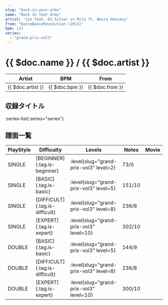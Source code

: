 ```yaml
---
slug: "back-in-your-arms"
name: "Back In Your Arms"
artist: "jun feat. DJ Silver vs Milo ft. Becca Hossany"
from: "DanceDanceRevolution (2013)"
bpm: 132
series:
  - "grand-prix-vol3"
---
```


# {{ $doc.name }} / {{ $doc.artist }}

|Artist|BPM|From|
|------|---|----|
|{{ $doc.artist }}|{{ $doc.bpm }}|{{ $doc.from }}|

## 収録タイトル

:series-list{:series="series"}

## 譜面一覧

|PlayStyle|Difficulty|Levels|Notes|Movie|
|---------|----------|------|-----|-----|
|SINGLE|[BEGINNER]{.tag.is-beginner}|<div class="field is-grouped is-grouped-multiline"> :level{slug="grand-prix-vol3" level=2}</div>|73/0||
|SINGLE|[BASIC]{.tag.is-basic}|<div class="field is-grouped is-grouped-multiline"> :level{slug="grand-prix-vol3" level=5}</div>|151/10||
|SINGLE|[DIFFICULT]{.tag.is-difficult}|<div class="field is-grouped is-grouped-multiline"> :level{slug="grand-prix-vol3" level=8}</div>|236/8||
|SINGLE|[EXPERT]{.tag.is-expert}|<div class="field is-grouped is-grouped-multiline"> :level{slug="grand-prix-vol3" level=10}</div>|302/10||
|DOUBLE|[BASIC]{.tag.is-basic}|<div class="field is-grouped is-grouped-multiline"> :level{slug="grand-prix-vol3" level=5}</div>|144/9||
|DOUBLE|[DIFFICULT]{.tag.is-difficult}|<div class="field is-grouped is-grouped-multiline"> :level{slug="grand-prix-vol3" level=8}</div>|236/8||
|DOUBLE|[EXPERT]{.tag.is-expert}|<div class="field is-grouped is-grouped-multiline"> :level{slug="grand-prix-vol3" level=10}</div>|300/10||
